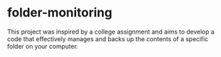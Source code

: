 # folder-monitoring
This project was inspired by a college assignment and aims to develop a code that effectively manages and backs up the contents of a specific folder on your computer.
